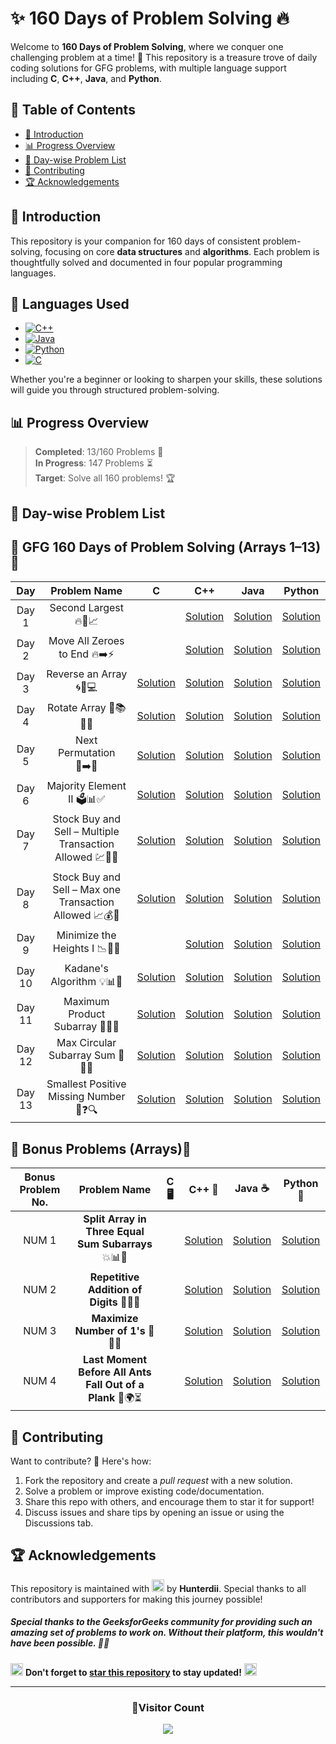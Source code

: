 # **✨ 160 Days of Problem Solving 🔥**


Welcome to **160 Days of Problem Solving**, where we conquer one challenging problem at a time! 🌟 This repository is a treasure trove of daily coding solutions for GFG problems, with multiple language support including **C**, **C++**, **Java**, and **Python**.

## **📌 Table of Contents**
- [🚀 Introduction](#-introduction)
- [📊 Progress Overview](#-progress-overview)
- [📅 Day-wise Problem List](#-day-wise-problem-list)
- [🤝 Contributing](#-contributing)
- [🏆 Acknowledgements](#-acknowledgements)


## **🚀 Introduction**

This repository is your companion for 160 days of consistent problem-solving, focusing on core **data structures** and **algorithms**. Each problem is thoughtfully solved and documented in four popular programming languages.

## 🚀 **Languages Used**
- [![C++](https://img.shields.io/badge/c++-%2300599C.svg?style=for-the-badge&logo=c%2B%2B&logoColor=white)](https://github.com/search?q=repo%3AHunterdii%2FGeeksforGeeks-POTD++language%3Acpp+path%3ANovember+2024+GFG+SOLUTION&type=code)
- [![Java](https://img.shields.io/badge/java-%23ED8B00.svg?style=for-the-badge&logo=java&logoColor=white)](https://github.com/search?q=repo%3AHunterdii%2FGeeksforGeeks-POTD++language%3AJava+path%3ANovember+2024+GFG+SOLUTION&type=code)
- [![Python](https://img.shields.io/badge/python-3670A0?style=for-the-badge&logo=python&logoColor=ffdd54)](https://github.com/search?q=repo%3AHunterdii%2FGeeksforGeeks-POTD++language%3APython+path%3ANovember+2024+GFG+SOLUTION&type=code)
- [![C](https://img.shields.io/badge/c-%2300599C.svg?style=for-the-badge&logo=c&logoColor=white)](https://github.com/search?q=repo%3AHunterdii%2FGeeksforGeeks-POTD++language%3Ac+path%3ANovember+2024+GFG+SOLUTION&type=code)


Whether you're a beginner or looking to sharpen your skills, these solutions will guide you through structured problem-solving.


## **📊 Progress Overview**

> **Completed**: 13/160 Problems 🎉  
> **In Progress**: 147 Problems ⏳  
> **Target**: Solve all 160 problems! 🏆



## **📅 Day-wise Problem List**

## **🔢 GFG 160 Days of Problem Solving (Arrays 1–13) 🔢** 

| **Day**  | **Problem Name**                                | **C**                                                                                                                              | **C++**                                                                                                                            | **Java**                                                                                                                           | **Python**                                                                                                                         |
|:--------:|:-----------------------------------------------:|:----------------------------------------------------------------------------------------------------------------------------------:|:---------------------------------------------------------------------------------------------------------------------------------:|:---------------------------------------------------------------------------------------------------------------------------------:|:----------------------------------------------------------------------------------------------------------------------------------:|
| Day 1    | Second Largest 🔥🥈📈                             |  | [Solution](./Day%201%20-%20Second%20Largest.md#code-c) | [Solution](./Day%201%20-%20Second%20Largest.md#code-java) | [Solution](./Day%201%20-%20Second%20Largest.md#code-python) |
| Day 2    | Move All Zeroes to End 🔥➡️⚡                     |                   | [Solution](./Day%202%20-%20Move%20All%20Zeroes%20to%20End.md#code-c)                  | [Solution](./Day%202%20-%20Move%20All%20Zeroes%20to%20End.md#code-java)                  | [Solution](./Day%202%20-%20Move%20All%20Zeroes%20to%20End.md#code-python)                  |
| Day 3    | Reverse an Array 🌀🔁💻                           | [Solution](./Day%203%20-%20Reverse%20an%20Array.md#code-c)        | [Solution](./Day%203%20-%20Reverse%20an%20Array.md#code-cpp)       | [Solution](./Day%203%20-%20Reverse%20an%20Array.md#code-java)       | [Solution](./Day%203%20-%20Reverse%20an%20Array.md#code-python)       |
| Day 4    | Rotate Array 🔄📚🧑‍💻                            | [Solution](./Day%204%20-%20Rotate%20Array.md#code-c)               | [Solution](./Day%204%20-%20Rotate%20Array.md#code-cpp)              | [Solution](./Day%204%20-%20Rotate%20Array.md#code-java)              | [Solution](./Day%204%20-%20Rotate%20Array.md#code-python)              |
| Day 5    | Next Permutation 🔢➡️🔀                          | [Solution](./Day%205%20-%20Next%20Permutation.md#code-c)               | [Solution](./Day%205%20-%20Next%20Permutation.md#code-c-1)              | [Solution](./Day%205%20-%20Next%20Permutation.md#code-java)              | [Solution](./Day%205%20-%20Next%20Permutation.md#code-python)              |
| Day 6    | Majority Element II 🗳️📊✅                       | [Solution](./Day%206%20-%20Majority%20Element%20II.md#code-c)               | [Solution](./Day%206%20-%20Majority%20Element%20II.md#code-cpp)              | [Solution](./Day%206%20-%20Majority%20Element%20II.md#code-java)              | [Solution](./Day%206%20-%20Majority%20Element%20II.md#code-python)              |
| Day 7    | Stock Buy and Sell – Multiple Transaction Allowed 💹💼💸         | [Solution](./Day%207%20-%20Stock%20Buy%20and%20Sell%20%E2%80%93%20Multiple%20Transaction%20Allowed.md#code-c) | [Solution](./Day%207%20-%20Stock%20Buy%20and%20Sell%20%E2%80%93%20Multiple%20Transaction%20Allowed.md#code-cpp) | [Solution](./Day%207%20-%20Stock%20Buy%20and%20Sell%20%E2%80%93%20Multiple%20Transaction%20Allowed.md#code-java) | [Solution](./Day%207%20-%20Stock%20Buy%20and%20Sell%20%E2%80%93%20Multiple%20Transaction%20Allowed.md#code-python) |
| Day 8    | Stock Buy and Sell – Max one Transaction Allowed 📈💰🛒         | [Solution](./Day%208%20-%20Stock%20Buy%20and%20Sell%20%E2%80%93%20Max%20one%20Transaction%20Allowed.md#code-c) | [Solution](./Day%208%20-%20Stock%20Buy%20and%20Sell%20%E2%80%93%20Max%20one%20Transaction%20Allowed.md#code-cpp) | [Solution](./Day%208%20-%20Stock%20Buy%20and%20Sell%20%E2%80%93%20Max%20one%20Transaction%20Allowed.md#code-java) | [Solution](./Day%208%20-%20Stock%20Buy%20and%20Sell%20%E2%80%93%20Max%20one%20Transaction%20Allowed.md#code-python) |
| Day 9    | Minimize the Heights I 📉🏰🔧                                |  | [Solution](./Day%209%20-%20Minimize%20the%20Heights%20II.md#code-c) | [Solution](./Day%209%20-%20Minimize%20the%20Heights%20II.md#code-java) | [Solution](./Day%209%20-%20Minimize%20the%20Heights%20II.md#code-python) |
| Day 10    | Kadane's Algorithm 💡📊🔢                             | [Solution](./Day%2010%20-%20Kadane's%20Algorithm.md#code-c) | [Solution](./Day%2010%20-%20Kadane's%20Algorithm.md#code-cpp) | [Solution](./Day%2010%20-%20Kadane's%20Algorithm.md#code-java) | [Solution](./Day%2010%20-%20Kadane's%20Algorithm.md#code-python) |
| Day 11    | Maximum Product Subarray 🔢➗🎯                             | [Solution](./Day%2011%20-%20Maximum%20Product%20Subarray.md#code-c) | [Solution](./Day%2011%20-%20Maximum%20Product%20Subarray.md#code-cpp) | [Solution](./Day%2011%20-%20Maximum%20Product%20Subarray.md#code-java) | [Solution](./Day%2011%20-%20Maximum%20Product%20Subarray.md#code-python) |
| Day 12    | Max Circular Subarray Sum 🔄🎯🌀                             | [Solution](./Day%2012%20-%20Max%20Circular%20Subarray%20Sum.md#code-c) | [Solution](./Day%2012%20-%20Max%20Circular%20Subarray%20Sum.md#code-cpp) | [Solution](./Day%2012%20-%20Max%20Circular%20Subarray%20Sum.md#code-java) | [Solution](./Day%2012%20-%20Max%20Circular%20Subarray%20Sum.md#code-python) |
| Day 13    | Smallest Positive Missing Number 🔢❓🔍                | [Solution](./Day%2013%20-%20Smallest%20Positive%20Missing%20Number.md#code-c) | [Solution](./Day%2013%20-%20Smallest%20Positive%20Missing%20Number.md#code-cpp) | [Solution](./Day%2013%20-%20Smallest%20Positive%20Missing%20Number.md#code-java) | [Solution](./Day%2013%20-%20Smallest%20Positive%20Missing%20Number.md#code-python) |


## **🎉 Bonus Problems (Arrays)🎁**

| **Bonus Problem No.**  | **Problem Name**                                    | **C**  🖥️                                                                                                                               | **C++**  🚀                                                                                                                          | **Java** ☕                                                                                                                          | **Python**  🐍                                                                                                                       |
|:--------:|:---------------------------------------------------:|:-------------------------------------------------------------------------------------------------------------------------------------:|:----------------------------------------------------------------------------------------------------------------------------------:|:---------------------------------------------------------------------------------------------------------------------------------:|:----------------------------------------------------------------------------------------------------------------------------------:|
| NUM 1    | **Split Array in Three Equal Sum Subarrays** 💥📊🔢 |                    | [Solution](./%F0%9F%8E%89BONUS%20PROBLEMS%20%F0%9F%8E%81/1.%20Split%20array%20in%20three%20equal%20sum%20subarrays.md#code-cpp) | [Solution](./%F0%9F%8E%89BONUS%20PROBLEMS%20%F0%9F%8E%81/1.%20Split%20array%20in%20three%20equal%20sum%20subarrays.md#code-java) | [Solution](./%F0%9F%8E%89BONUS%20PROBLEMS%20%F0%9F%8E%81/1.%20Split%20array%20in%20three%20equal%20sum%20subarrays.md#code-python) |
| NUM 2    | **Repetitive Addition of Digits** 🔢🔄💥 |               | [Solution](./%F0%9F%8E%89BONUS%20PROBLEMS%20%F0%9F%8E%81/2.%20Repetitive%20Addition%20Of%20Digits.md#code-cpp) | [Solution](./%F0%9F%8E%89BONUS%20PROBLEMS%20%F0%9F%8E%81/2.%20Repetitive%20Addition%20Of%20Digits.md#code-java) | [Solution](./%F0%9F%8E%89BONUS%20PROBLEMS%20%F0%9F%8E%81/2.%20Repetitive%20Addition%20Of%20Digits.md#code-python) |
| NUM 3    | **Maximize Number of 1's** 🔢🔥💡 |             | [Solution](./%F0%9F%8E%89BONUS%20PROBLEMS%20%F0%9F%8E%81/3.%20Maximize%20Number%20of%201's.md#code-c) | [Solution](./%F0%9F%8E%89BONUS%20PROBLEMS%20%F0%9F%8E%81/3.%20Maximize%20Number%20of%201's.md#code-java) | [Solution](./%F0%9F%8E%89BONUS%20PROBLEMS%20%F0%9F%8E%81/3.%20Maximize%20Number%20of%201's.md#code-python) |
| NUM 4    | **Last Moment Before All Ants Fall Out of a Plank** 🐜🌍⏳ |         | [Solution](./%F0%9F%8E%89BONUS%20PROBLEMS%20%F0%9F%8E%81/4.%20Last%20Moment%20Before%20All%20Ants%20Fall%20Out%20of%20a%20Plank.md#code-c) | [Solution](./%F0%9F%8E%89BONUS%20PROBLEMS%20%F0%9F%8E%81/4.%20Last%20Moment%20Before%20All%20Ants%20Fall%20Out%20of%20a%20Plank.md#code-java) | [Solution](./%F0%9F%8E%89BONUS%20PROBLEMS%20%F0%9F%8E%81/4.%20Last%20Moment%20Before%20All%20Ants%20Fall%20Out%20of%20a%20Plank.md#code-python) |




## **🤝 Contributing**
Want to contribute? 🌟 Here's how:
1. Fork the repository and create a _pull request_ with a new solution.
2. Solve a problem or improve existing code/documentation.
3. Share this repo with others, and encourage them to star it for support!
4. Discuss issues and share tips by opening an issue or using the Discussions tab.


## **🏆 Acknowledgements**
This repository is maintained with <img src="https://github.com/user-attachments/assets/00314b63-96bb-4e9a-92f6-4ead67e0fb7d" width="20" height="20"> by **Hunterdii**. Special thanks to all contributors and supporters for making this journey possible!

##### Special thanks to the _GeeksforGeeks_ community for providing such an amazing set of problems to work on. Without their platform, this wouldn't have been possible. 🧑‍💻


<img src="https://github.com/user-attachments/assets/35f6838c-52f5-4e48-8a98-c5203f8c57e3" style="width:20px; color: #FFD700" alt="Star GIF"></h1> **Don't forget to [star this repository](https://github.com/Hunterdii/GeeksforGeeks-POTD) to stay updated!** <img src="https://github.com/user-attachments/assets/35f6838c-52f5-4e48-8a98-c5203f8c57e3" style="width:20px; color: #FFD700" alt="Star GIF"></h1>

---
<div align="center">
  <h3><b>📍Visitor Count</b></h3>
</div>

<p align="center">
  <img src="https://profile-counter.glitch.me/Hunterdii/count.svg" />
</p>
